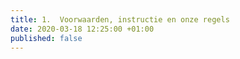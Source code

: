 ```yaml
---
title: 1.  Voorwaarden, instructie en onze regels
date: 2020-03-18 12:25:00 +01:00
published: false
---
```


